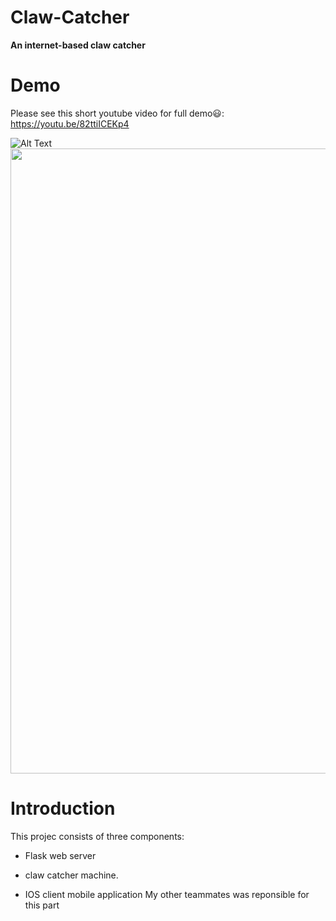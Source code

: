 # Claw-Catcher
**An internet-based claw catcher**

# Demo 
Please see this short youtube video for full demo:smiley:: https://youtu.be/82ttiICEKp4

![Alt Text](https://media.giphy.com/media/jU1sHi98SYNeiQQc6M/giphy.gif)
<img src="https://giphy.com/gifs/jU1sHi98SYNeiQQc6M/html5"  width=1000>
# Introduction
This projec consists of three components:

* Flask web server

* claw catcher machine.

* IOS client mobile application
My other teammates was reponsible for this part

